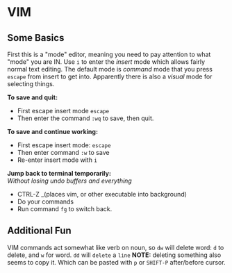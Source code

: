 # VIM

## Some Basics

First this is a "mode" editor, meaning you need to pay attention to what "mode" you are IN. Use `i` to enter the _insert_ mode which allows fairly normal text editing. The default mode is _command_ mode that you press `escape` from insert to get into. Apparently there is also a _visual_ mode for selecting things.

**To save and quit:**
- First escape insert mode `escape`
- Then enter the command `:wq` to save, then quit.

**To save and continue working:**
- First escape insert mode: `escape`
- Then enter command `:w` to save
- Re-enter insert mode with `i`

**Jump back to terminal temporarily:**
 <BR>_Without losing undo buffers and everything_
- CTRL-Z _(places vim, or other executable into background)
- Do your commands
- Run command `fg` to switch back.

## Additional Fun

VIM commands act somewhat like verb on noun, so `dw` will delete word: `d` to delete, and `w` for word. `dd` will `delete` a `line` **NOTE:** deleting something also seems to copy it. Which can be pasted with `p` or `SHIFT-P` after/before cursor.
